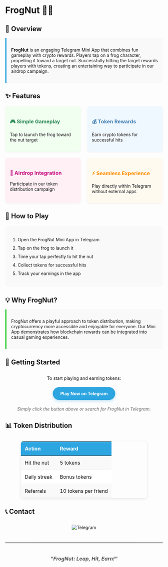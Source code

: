 # FrogNut 🐸🥜

## 📱 Overview

<div style="padding: 15px; border-left: 4px solid #2CA5E0; background-color: #f9f9f9; margin-bottom: 20px;">
  <p><strong>FrogNut</strong> is an engaging Telegram Mini App that combines fun gameplay with crypto rewards. Players tap on a frog character, propelling it toward a target nut. Successfully hitting the target rewards players with tokens, creating an entertaining way to participate in our airdrop campaign.</p>
</div>

## ✨ Features

<div style="display: flex; flex-wrap: wrap; gap: 20px; margin: 20px 0;">
  <div style="flex: 1; min-width: 200px; padding: 15px; background-color: #f0fff0; border-radius: 8px; box-shadow: 0 2px 5px rgba(0,0,0,0.05);">
    <h3 style="color: #2e8b57;">🎮 Simple Gameplay</h3>
    <p>Tap to launch the frog toward the nut target</p>
  </div>
  <div style="flex: 1; min-width: 200px; padding: 15px; background-color: #f0f8ff; border-radius: 8px; box-shadow: 0 2px 5px rgba(0,0,0,0.05);">
    <h3 style="color: #4682b4;">💰 Token Rewards</h3>
    <p>Earn crypto tokens for successful hits</p>
  </div>
  <div style="flex: 1; min-width: 200px; padding: 15px; background-color: #fff0f5; border-radius: 8px; box-shadow: 0 2px 5px rgba(0,0,0,0.05);">
    <h3 style="color: #c71585;">🚀 Airdrop Integration</h3>
    <p>Participate in our token distribution campaign</p>
  </div>
  <div style="flex: 1; min-width: 200px; padding: 15px; background-color: #fffaf0; border-radius: 8px; box-shadow: 0 2px 5px rgba(0,0,0,0.05);">
    <h3 style="color: #ff8c00;">⚡ Seamless Experience</h3>
    <p>Play directly within Telegram without external apps</p>
  </div>
</div>

## 🎯 How to Play

<div style="background-color: #f9f9f9; padding: 20px; border-radius: 8px; margin: 20px 0;">
  <ol style="padding-left: 20px;">
    <li style="margin-bottom: 10px;">Open the FrogNut Mini App in Telegram</li>
    <li style="margin-bottom: 10px;">Tap on the frog to launch it</li>
    <li style="margin-bottom: 10px;">Time your tap perfectly to hit the nut</li>
    <li style="margin-bottom: 10px;">Collect tokens for successful hits</li>
    <li>Track your earnings in the app</li>
  </ol>
</div>

## 💡 Why FrogNut?

<div style="padding: 15px; border-left: 4px solid #32CD32; background-color: #f9f9f9; margin-bottom: 20px;">
  <p>FrogNut offers a playful approach to token distribution, making cryptocurrency more accessible and enjoyable for everyone. Our Mini App demonstrates how blockchain rewards can be integrated into casual gaming experiences.</p>
</div>

## 🚀 Getting Started

<div style="text-align: center; margin: 30px 0;">
  <p style="margin-bottom: 20px;">To start playing and earning tokens:</p>
  
  <a href="https://t.me/frognut_bot" style="display: inline-block; padding: 12px 24px; background-color: #2CA5E0; color: white; text-decoration: none; border-radius: 50px; font-weight: bold; box-shadow: 0 4px 8px rgba(44, 165, 224, 0.3);">
    Play Now on Telegram
  </a>
  
  <p style="margin-top: 20px; font-style: italic; color: #666;">Simply click the button above or search for FrogNut in Telegram.</p>
</div>

## 📊 Token Distribution

<div align="center" style="margin: 30px 0;">
  <table style="width: 80%; border-collapse: collapse; box-shadow: 0 2px 8px rgba(0,0,0,0.1); border-radius: 8px; overflow: hidden;">
    <thead>
      <tr style="background-color: #2CA5E0; color: white;">
        <th style="padding: 12px; text-align: left;">Action</th>
        <th style="padding: 12px; text-align: left;">Reward</th>
      </tr>
    </thead>
    <tbody>
      <tr style="background-color: #f9f9f9;">
        <td style="padding: 12px; border-bottom: 1px solid #eee;">Hit the nut</td>
        <td style="padding: 12px; border-bottom: 1px solid #eee;">5 tokens</td>
      </tr>
      <tr style="background-color: white;">
        <td style="padding: 12px; border-bottom: 1px solid #eee;">Daily streak</td>
        <td style="padding: 12px; border-bottom: 1px solid #eee;">Bonus tokens</td>
      </tr>
      <tr style="background-color: #f9f9f9;">
        <td style="padding: 12px;">Referrals</td>
        <td style="padding: 12px;">10 tokens per friend</td>
      </tr>
    </tbody>
  </table>
</div>

## 📞 Contact

<div align="center" style="margin: 30px 0;">
  <div style="display: flex; justify-content: center; flex-wrap: wrap; gap: 15px; margin-bottom: 20px;">
    <a href="https://t.me/kingbutter1011" style="display: inline-block; text-decoration: none;">
      <img src="https://img.shields.io/badge/Telegram-Channel-2CA5E0?style=for-the-badge&logo=telegram" alt="Telegram">
    </a>
  </div>
</div>

<hr style="margin: 40px 0; border: 0; height: 1px; background-image: linear-gradient(to right, rgba(0, 0, 0, 0), rgba(0, 0, 0, 0.1), rgba(0, 0, 0, 0));">

<div align="center" style="margin-top: 30px;">
  <h3 style="font-style: italic; color: #555;">"FrogNut: Leap, Hit, Earn!"</h3>
</div>
